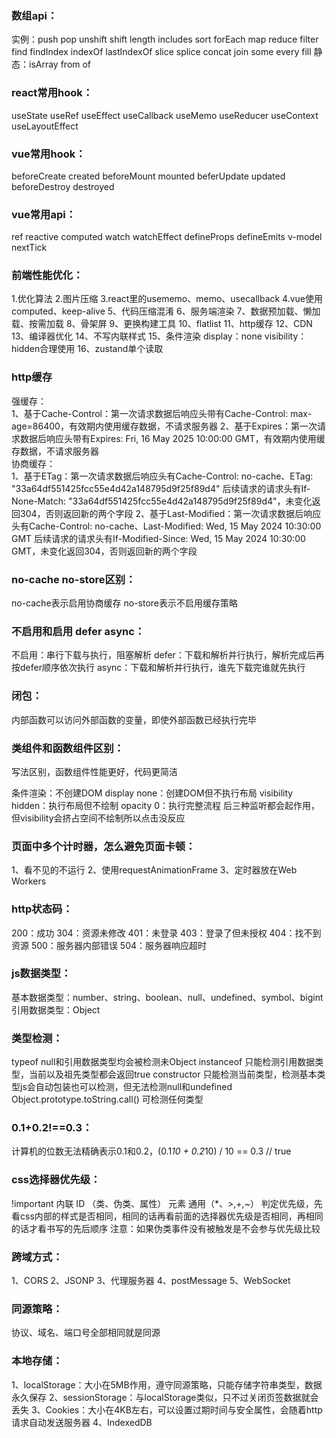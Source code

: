 ### 数组api：
实例：push pop unshift shift length includes sort forEach map reduce
filter find findIndex indexOf lastIndexOf slice splice concat join some every fill
静态：isArray from of

### react常用hook：
useState useRef useEffect useCallback useMemo useReducer useContext useLayoutEffect

### vue常用hook：
beforeCreate created beforeMount mounted beferUpdate updated beforeDestroy destroyed

### vue常用api：
ref reactive computed watch watchEffect defineProps defineEmits v-model nextTick

### 前端性能优化：
1.优化算法 2.图片压缩 3.react里的usememo、memo、usecallback 4.vue使用computed、keep-alive 5、代码压缩混淆
6、服务端渲染 7、数据预加载、懒加载、按需加载 8、骨架屏 9、更换构建工具 10、flatlist 11、http缓存 12、CDN 13、编译器优化
14、不写内联样式 15、条件渲染 display：none visibility：hidden合理使用  16、zustand单个读取

### http缓存
强缓存：  
1、基于Cache-Control：第一次请求数据后响应头带有Cache-Control: max-age=86400，有效期内使用缓存数据，不请求服务器
2、基于Expires：第一次请求数据后响应头带有Expires: Fri, 16 May 2025 10:00:00 GMT，有效期内使用缓存数据，不请求服务器  
协商缓存：  
1、基于ETag：第一次请求数据后响应头有Cache-Control: no-cache、ETag: "33a64df551425fcc55e4d42a148795d9f25f89d4"
后续请求的请求头有If-None-Match: "33a64df551425fcc55e4d42a148795d9f25f89d4"，未变化返回304，否则返回新的两个字段
2、基于Last-Modified：第一次请求数据后响应头有Cache-Control: no-cache、Last-Modified: Wed, 15 May 2024 10:30:00 GMT
后续请求的请求头有If-Modified-Since: Wed, 15 May 2024 10:30:00 GMT，未变化返回304，否则返回新的两个字段

### no-cache no-store区别：
no-cache表示启用协商缓存
no-store表示不启用缓存策略

### 不启用和启用 defer async：
不启用：串行下载与执行，阻塞解析
defer：下载和解析并行执行，解析完成后再按defer顺序依次执行
async：下载和解析并行执行，谁先下载完谁就先执行

### 闭包：
内部函数可以访问外部函数的变量，即使外部函数已经执行完毕

### 类组件和函数组件区别：
写法区别，函数组件性能更好，代码更简洁

条件渲染：不创建DOM
display none：创建DOM但不执行布局
visibility hidden：执行布局但不绘制
opacity 0：执行完整流程
后三种监听都会起作用，但visibility会挤占空间不绘制所以点击没反应

### 页面中多个计时器，怎么避免页面卡顿：
1、看不见的不运行 2、使用requestAnimationFrame  3、定时器放在Web Workers

### http状态码：
200：成功
304：资源未修改
401：未登录
403：登录了但未授权
404：找不到资源
500：服务器内部错误
504：服务器响应超时

### js数据类型：
基本数据类型：number、string、boolean、null、undefined、symbol、bigint
引用数据类型：Object

### 类型检测：
typeof     null和引用数据类型均会被检测未Object
instanceof   只能检测引用数据类型，当前以及祖先类型都会返回true
constructor  只能检测当前类型，检测基本类型js会自动包装也可以检测，但无法检测null和undefined
Object.prototype.toString.call()  可检测任何类型

### 0.1+0.2!==0.3：
计算机的位数无法精确表示0.1和0.2，(0.1*10 + 0.2*10) / 10 == 0.3 // true

### css选择器优先级：
!important  内联  ID  （类、伪类、属性）  元素  通用（*、>,+,~）
判定优先级，先看css内部的样式是否相同，相同的话再看前面的选择器优先级是否相同，再相同的话才看书写的先后顺序
注意：如果伪类事件没有被触发是不会参与优先级比较

### 跨域方式：
1、CORS  2、JSONP  3、代理服务器  4、postMessage  5、WebSocket

### 同源策略：
协议、域名、端口号全部相同就是同源

### 本地存储：
1、localStorage：大小在5MB作用，遵守同源策略，只能存储字符串类型，数据永久保存
2、sessionStorage：与localStorage类似，只不过关闭页签数据就会丢失
3、Cookies：大小在4KB左右，可以设置过期时间与安全属性，会随着http请求自动发送服务器
4、IndexedDB